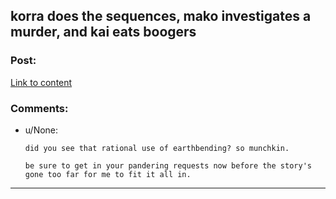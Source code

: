 ## korra does the sequences, mako investigates a murder, and kai eats boogers

### Post:

[Link to content](https://www.fanfiction.net/s/10887275/5/Avatar-Korra-Punches-Her-Way-Through-the-Hypothesis-Space)

### Comments:

- u/None:
  ```
  did you see that rational use of earthbending? so munchkin.

  be sure to get in your pandering requests now before the story's gone too far for me to fit it all in.
  ```

---

